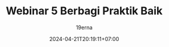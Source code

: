 ---
title : "Webinar 5 Berbagi Praktik Baik"
description : 
date : 2024-04-21T20:19:11+07:00
author : "19erna"
featured : false
draft : true
comment : true
toc : false
keywords : 
  - 
  - 
  - 
  - 
kategori : 
  - Event
topik :
  - 
  - 
seri : 
  - 
images : 
  - img/header/*.jpg
tumbnail : 
  - img/tumbnail/*.jpg
cover : 
  - cover/*.jpg
---